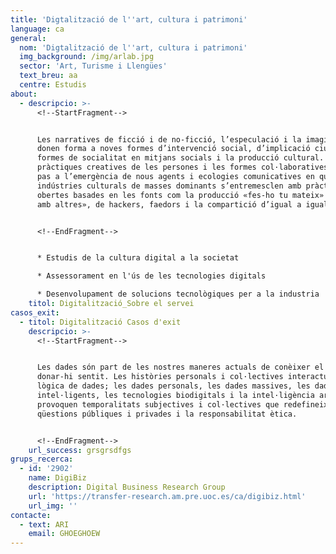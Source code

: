 ```yaml
---
title: 'Digtalització de l''art, cultura i patrimoni'
language: ca
general:
  nom: 'Digtalització de l''art, cultura i patrimoni'
  img_background: /img/arlab.jpg
  sector: 'Art, Turisme i Llengües'
  text_breu: aa
  centre: Estudis
about:
  - descripcio: >-
      <!--StartFragment-->


      Les narratives de ficció i de no-ficció, l’especulació i la imaginació
      donen forma a noves formes d’intervenció social, d’implicació ciutadana i
      formes de socialitat en mitjans socials i la producció cultural. Les
      pràctiques creatives de les persones i les formes col·laboratives donen
      pas a l’emergència de nous agents i ecologies comunicatives en què les
      indústries culturals de masses dominants s’entremesclen amb pràctiques
      obertes basades en les fonts com la producció «fes-ho tu mateix» / «fes-ho
      amb altres», de hackers, faedors i la compartició d’igual a igual.


      <!--EndFragment-->


      * Estudis de la cultura digital a la societat

      * Assessorament en l'ús de les tecnologies digitals

      * Desenvolupament de solucions tecnològiques per a la industria
    titol: Digitalització_Sobre el servei
casos_exit:
  - titol: Digitalització Casos d'exit
    descripcio: >-
      <!--StartFragment-->


      Les dades són part de les nostres maneres actuals de conèixer el món i de
      donar-hi sentit. Les històries personals i col·lectives interactuen amb la
      lògica de dades; les dades personals, les dades massives, les dades
      intel·ligents, les tecnologies biodigitals i la intel·ligència artificial
      provoquen temporalitats subjectives i col·lectives que redefineixen
      qüestions públiques i privades i la responsabilitat ètica.


      <!--EndFragment-->
    url_success: grsgrsdfgs
grups_recerca:
  - id: '2902'
    name: DigiBiz
    description: Digital Business Research Group
    url: 'https://transfer-research.am.pre.uoc.es/ca/digibiz.html'
    url_img: ''
contacte:
  - text: ARI
    email: GHOEGHOEW
---
```

